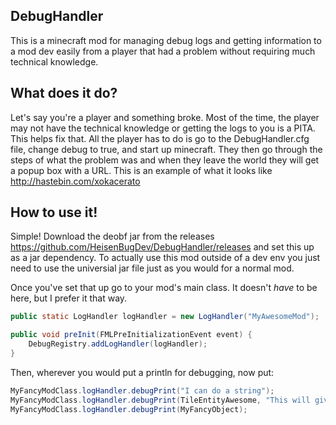 ## DebugHandler

This is a minecraft mod for managing debug logs and getting information to a mod dev easily from a player that had a
problem without requiring much technical knowledge.

## What does it do?

Let's say you're a player and something broke. Most of the time, the player may not have the technical knowledge or
getting the logs to you is a PITA. This helps fix that. All the player has to do is go to the DebugHandler.cfg file,
change debug to true, and start up minecraft. They then go through the steps of what the problem was and when they
leave the world they will get a popup box with a URL. This is an example of what it looks like http://hastebin.com/xokacerato

## How to use it!

Simple! Download the deobf jar from the releases https://github.com/HeisenBugDev/DebugHandler/releases and set this up
as a jar dependency. To actually use this mod outside of a dev env you just need to use the universial jar file just
as you would for a normal mod.

Once you've set that up go to your mod's main class. It doesn't _have_ to be here, but I prefer it that way.

``` java
public static LogHandler logHandler = new LogHandler("MyAwesomeMod");

public void preInit(FMLPreInitializationEvent event) {
    DebugRegistry.addLogHandler(logHandler);
}
```

Then, wherever you would put a println for debugging, now put:

``` java
MyFancyModClass.logHandler.debugPrint("I can do a string");
MyFancyModClass.logHandler.debugPrint(TileEntityAwesome, "This will give the coords for the block and this string");
MyFancyModClass.logHandler.debugPrint(MyFancyObject);
```